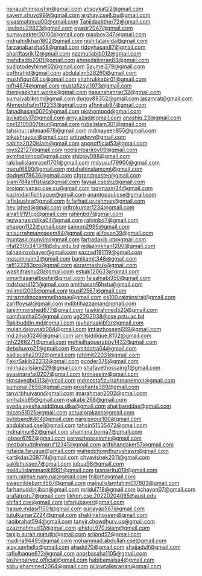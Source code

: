 nsnaushinnaushin@gmail.com
ahsoykat22@gmail.com
sayem.shuvo999@gmail.com
arghay.cse8.bu@gmail.com
kiyasmahmud00@gmail.com
Tanjidaakther72@gmail.com
jiauledu29823@gmail.com
eyasir2047@gmail.com
sumayaakter00100@gmail.com
maxboy347@gmail.com
mdnahidkhan1802@gmail.com
nishitatanjida@gmail.com
farzanabarsha58@gmail.com
ridoyhasan87@gmail.com
shariftasrik12@gmail.com
nazmullabib012@gmail.com
mahdiadib2001@gmail.com
ahmedalimran83@gmail.com
sudiptodeyhimel02@gmail.com
Saumel279@gmail.com
cpfhrahid@gmail.com
abdulalim528260@gmail.com
mushfiqur48.cs@gmail.com
shahrukkabir01@gmail.com
mfh4874@gmail.com
mustafizsyl1973@gmail.com
theniyazkhan.works@gmail.com
hasanshahriar32@gmail.com
sumaiyabikrom@gmail.com
durjoy89352@gmail.com
jasamrat@gmail.com
Ahmedshafin112233@gmail.com
afhnirab97@gmail.com
fahadhasan0020@gmail.com
pkshompod@gmail.com
avikabdv17@gmail.com
arny.azad@gmail.com
anashiq.23@gmail.com
cse12105007brur@gmail.com
rubelislam301@gmail.com
tahsinur.rahman678@gmail.com
mdmayeen855@gmail.com
bikashrayovi@gmail.com
aritradevv@gmail.com
sabiha2020islam@gmail.com
aponofficial53@gmail.com
roys22127@gmail.com
neelambariroy09@gmail.com
akmfozlolhoq@gmail.com
shibjoy088@gmail.com
rakibulislamrasel1701@gmail.com
mdyusuf79900@gmail.com
maruf6890@gmail.com
mdshahinalamcmt@gmail.com
dodgeit78636@gmail.com
cfgrandmaster@gmail.com
siam784arifistiaq@gmail.com
faysal.csediu@gmail.com
brojopriyanag.cse.cu@gmail.com
tazintazin34@gmail.com
kazimdarifishtiaque@gmail.com
anantopaul.cse@gmail.com
iafiabushra@gmail.com
fr.farhad.ur.rahman@gmail.com
hey.jahed@gmail.com
oritrokumar1234@gmail.com
arrafi9191cp@gmail.com
rahimbd7@gmail.com
rezwanasiddika04@gmail.com
rahimbd7@gmail.com
ehapon1122@gmail.com
saimon2999@gmail.com
anisurrahmannaeem84@gmail.com
alifoyon39@gmail.com
muntasir.munyim@gmail.com
farhadakib.ict@gmail.com
rifat2305341348@diu.edu.bd
mdazimkhan1200@gmail.com
talhabinzobayer@gmail.com
sazzad191119@gmail.com
masumnaim2@gmail.com
banikamit348@gmail.com
rafi122283pro@gmail.com
abrarmashuk@gmail.com
washifrashu20@gmail.com
estiak120633@gmail.com
omorhasanalboshir@gmail.com
faisalnabi350@gmail.com
mdshazid121@gmail.com
amithasan16hstu@gmail.com
mijimel2005@gmail.com
tousif2567@gmail.com
mirazmdmozammelhoque@gmail.com
es100.rajminsiraj@gmail.com
zariffoysal@gmail.com
mdibtihazzaman@gmail.com
tanjimmorshed677@gmail.com
tawkirahmed520@gmail.com
samihaniha05@gmail.com
ug2202038@cse.pstu.ac.bd
Rakibuddin.md@gmail.com
rayhansakibfzr@gmail.com
mujahidajoynab084@gmail.com
imtiazhossen659@gmail.com
md.zihad0246@gmail.com
jamilsiddique.8102@gmail.com
mh2266271@gmail.com
mohiulhaquerabby1432@gmail.com
debshuvro21@gmail.com
Pramitdatta04@gmail.com
sadiausha2002@gmail.com
rahimit22031@gmail.com
FakirSakib22232@gmail.com
pcoder376@gmail.com
minhazulislam229@gmail.com
shafayethossaing1@gmail.com
eyasinarafat0207@gmail.com
kmnaeeim@gmail.com
Hmsayedbd313@gmail.com
mdmostafizurrahmanemon@gmail.com
sumonali7656@gmail.com
proshanta389@gmail.com
tanvirbhuiyann@gmail.com
imarahman2002@gmail.com
smhabib95@gmail.com
makabir268@gmail.com
syeda.ayesha.siddiqua.dika@gmail.com
shajibanddas@gmail.com
mizan81025@gmail.com
actualprakash@gmail.com
bytebandit404@gmail.com
nargisnour100@gmail.com
abdulahad.cse1@gmail.com
tahsin51535472@gmail.com
mdnaimur62@gmail.com
shamima.borna7@gmail.com
jobaer6767@gmail.com
parvezhossainme@gmail.com
mezbahuddinmaruf12345@gmail.com
arifkhandaker57@gmail.com
rufaida.faruque@gmail.com
wahedchowdhuryshawn@gmail.com
kartikdas209774@gmail.com
chyavishek2011@gmail.com
sakibhussen7@gmail.com
jubua98@gmail.com
maidulislammanik8991@gmail.com
tasniaritu019@gmail.com
nam.rakhse.nam.nai@gmail.com
fnibirh@gmail.com
swapnildebamit567@gmail.com
mainulislamfahim017803@gmail.com
farhanuddinjibon@gmail.com
mridul718@gmail.com
bchayon07@gmail.com
arafatpstu7@gmail.com
likhon.cse.20220204065@aust.edu
shifait.cse@gmail.com
isfarjubayer@gmail.com
haque.mdasif1501@gmail.com
suriayap567@gmail.com
tutulkumar2224@gmail.com
shaklinehossen@gmail.com
raqibrahat594@gmail.com
tanvir.chowdhury.us@gmail.com
ezazmahmud12@gmail.com
jahidul.970.islam@gmail.com
tanjip.surait.mahdin@gmail.com
srijond57@gmail.com
madina94495@gmail.com
mohammad.abdullah.cse@gmail.com
ajoy.sayhello@gmail.com
ahadul70@gmail.com
shajjadulf@gmail.com
rafiulhaque672@gmail.com
aporbasaha1105@gmail.com
tashinparvez.official@gmail.com
habibamaisa4@gmail.com
sabujahammed2064@gmail.com
pillowtalkerarian@gmail.com
